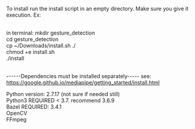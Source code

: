 To install run the install script in an empty directory.
Make sure you give it execution. 
Ex: <br /> <br />

in terminal:
mkdir gesture_detection <br />
cd gesture_detection <br />
cp ~/Downloads/install.sh ./ <br />
chmod +e install.sh <br />
./install <br /> <br />

------Dependencies must be installed separately-----
see: https://google.github.io/mediapipe/getting_started/install.html

Python version: 2.7.17 (not sure if needed still) <br />
Python3 REQUIRED < 3.7. recommend 3.6.9 <br />
Bazel REQUIRED: 3.4.1 <br />
OpenCV <br />
FFmpeg <br />